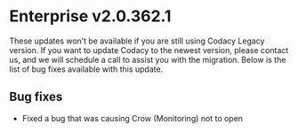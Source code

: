 # Enterprise v2.0.362.1

These updates won’t be available if you are still using Codacy Legacy version. If you want to update Codacy to the newest version, please contact us, and we will schedule a call to assist you with the migration. Below is the list of bug fixes available with this update.

## Bug fixes

- Fixed a bug that was causing Crow (Monitoring) not to open
